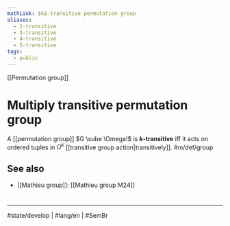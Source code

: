 ```yaml
---
mathLink: $k$-transitive permutation group
aliases:
  - 2-transitive
  - 3-transitive
  - 4-transitive
  - 5-transitive
tags:
  - public
---
```

[[Permutation group]]
# Multiply transitive permutation group

A [[permutation group]] $G \sube \Omega!$ is **$k$-transitive** iff it acts on ordered tuples in $\Omega^k$ [[transitive group action|transitively]]. #m/def/group 

## See also

- [[Mathieu group]]: [[Mathieu group M24]]

#
---
#state/develop | #lang/en | #SemBr
